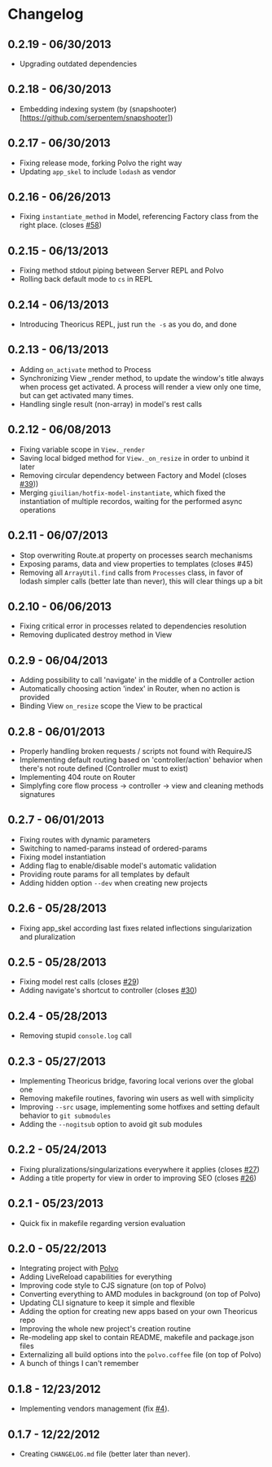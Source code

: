 # Changelog

## 0.2.19 - 06/30/2013
 * Upgrading outdated dependencies

## 0.2.18 - 06/30/2013
  * Embedding indexing system (by (snapshooter)[https://github.com/serpentem/snapshooter])

## 0.2.17 - 06/30/2013
  * Fixing release mode, forking Polvo the right way
  * Updating `app_skel` to include `lodash` as vendor

## 0.2.16 - 06/26/2013
  * Fixing `instantiate_method` in Model, referencing Factory class from the
  right place. (closes [#58](https://github.com/serpentem/theoricus/pull/58))

## 0.2.15 - 06/13/2013
  * Fixing method stdout piping between Server REPL and Polvo
  * Rolling back default mode to `cs` in REPL

## 0.2.14 - 06/13/2013
  * Introducing Theoricus REPL, just run `the -s` as you do, and done

## 0.2.13 - 06/13/2013
  * Adding `on_activate` method to Process
  * Synchronizing View _render method, to update the window's title always
  when process get activated. A process will render a view only one time, but
  can get activated many times.
  * Handling single result (non-array) in model's rest calls

## 0.2.12 - 06/08/2013
 * Fixing variable scope in `View._render`
 * Saving local bidged method for `View._on_resize` in order to unbind it later
 * Removing circular dependency between Factory and Model (closes [#39](https://github.com/serpentem/theoricus/pull/39)))
 * Merging `giuilian/hotfix-model-instantiate`, which fixed the instantiation
 of multiple recordos, waiting for the performed async operations

## 0.2.11 - 06/07/2013
 * Stop overwriting Route.at property on processes search mechanisms
 * Exposing params, data and view properties to templates (closes #45)
 * Removing all `ArrayUtil.find` calls from `Processes` class, in favor of
 lodash simpler calls (better late than never), this will clear things up a bit

## 0.2.10 - 06/06/2013
 * Fixing critical error in processes related to dependencies resolution
 * Removing duplicated destroy method in View

## 0.2.9 - 06/04/2013
 * Adding possibility to call 'navigate' in the middle of a Controller action
 * Automatically choosing action 'index' in Router, when no action is provided
 * Binding View `on_resize` scope the View to be practical

## 0.2.8 - 06/01/2013
  * Properly handling broken requests / scripts not found with RequireJS
  * Implementing default routing based on 'controller/action' behavior when
  there's not route defined (Controller must to exist)
  * Implementing 404 route on Router
  * Simplyfing core flow process -> controller -> view and cleaning methods
  signatures

## 0.2.7 - 06/01/2013
 * Fixing routes with dynamic parameters
 * Switching to named-params instead of ordered-params
 * Fixing model instantiation
 * Adding flag to enable/disable model's automatic validation
 * Providing route params for all templates by default
 * Adding hidden option `--dev` when creating new projects

## 0.2.6 - 05/28/2013
 * Fixing app_skel according last fixes related inflections singularization and
 pluralization

## 0.2.5 - 05/28/2013
 * Fixing model rest calls (closes [#29](https://github.com/serpentem/theoricus/pull/29))
 * Adding navigate's shortcut to controller  (closes [#30](https://github.com/serpentem/theoricus/pull/30))

## 0.2.4 - 05/28/2013
 * Removing stupid `console.log` call

## 0.2.3 - 05/27/2013
  * Implementing Theoricus bridge, favoring local verions over the global one
  * Removing makefile routines, favoring win users as well with simplicity
  * Improving `--src` usage, implementing some hotfixes and setting default
  behavior to `git submodules`
  * Adding the `--nogitsub` option to avoid git sub modules

## 0.2.2 - 05/24/2013
  * Fixing pluralizations/singularizations everywhere it applies (closes [#27](https://github.com/serpentem/theoricus/pull/27))
  * Adding a title property for view in order to improving SEO (closes [#26](https://github.com/serpentem/theoricus/pull/26))

## 0.2.1 - 05/23/2013
 * Quick fix in makefile regarding version evaluation

## 0.2.0 - 05/22/2013
 * Integrating project with [Polvo](https://github.com/serpentem/polvo)
 * Adding LiveReload capabilities for everything
 * Improving code style to CJS signature (on top of Polvo)
 * Converting everything to AMD modules in background (on top of Polvo)
 * Updating CLI signature to keep it simple and flexible
 * Adding the option for creating new apps based on your own Theoricus repo
 * Improving the whole new project's creation routine
 * Re-modeling app skel to contain README, makefile and package.json files
 * Externalizing all build options into the `polvo.coffee` file (on top of Polvo)
 * A bunch of things I can't remember

## 0.1.8 - 12/23/2012
 * Implementing vendors management (fix [#4](https://github.com/serpentem/theoricus/issues/4)).

## 0.1.7 - 12/22/2012
 * Creating `CHANGELOG.md` file (better later than never).